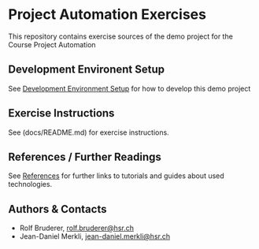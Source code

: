 # Project Automation Exercises

This repository contains exercise sources of the demo project for the Course Project Automation

## Development Environent Setup 

See [Development Environment Setup](docs/SETUP.md) for how to develop this demo project

## Exercise Instructions

See (docs/README.md) for exercise instructions.

## References / Further Readings

See [References](docs/References.md) for further links to tutorials and guides about used technologies.

## Authors & Contacts

* Rolf Bruderer, rolf.bruderer@hsr.ch
* Jean-Daniel Merkli, jean-daniel.merkli@hsr.ch
